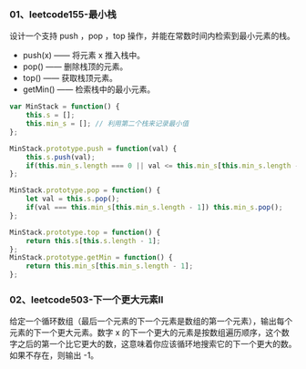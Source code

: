 ### 01、leetcode155-最小栈

设计一个支持 push ，pop ，top 操作，并能在常数时间内检索到最小元素的栈。

- push(x) —— 将元素 x 推入栈中。
- pop() —— 删除栈顶的元素。
- top() —— 获取栈顶元素。
- getMin() —— 检索栈中的最小元素。

```js
var MinStack = function() {
    this.s = [];
    this.min_s = []; // 利用第二个栈来记录最小值
};

MinStack.prototype.push = function(val) {
    this.s.push(val);
    if(this.min_s.length === 0 || val <= this.min_s[this.min_s.length - 1]) this.min_s.push(val);
};

MinStack.prototype.pop = function() {
    let val = this.s.pop();
    if(val === this.min_s[this.min_s.length - 1]) this.min_s.pop();
};

MinStack.prototype.top = function() {
    return this.s[this.s.length - 1];
};
MinStack.prototype.getMin = function() {
    return this.min_s[this.min_s.length - 1];
};
```



### 02、leetcode503-下一个更大元素Ⅱ

给定一个循环数组（最后一个元素的下一个元素是数组的第一个元素），输出每个元素的下一个更大元素。数字 x 的下一个更大的元素是按数组遍历顺序，这个数字之后的第一个比它更大的数，这意味着你应该循环地搜索它的下一个更大的数。如果不存在，则输出 -1。



































